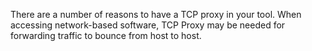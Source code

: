 
There are a number of reasons to have a TCP proxy in your tool. 
When accessing network-based software, TCP Proxy may be needed for forwarding traffic to bounce from host to host.
